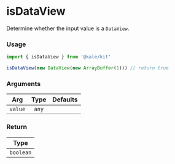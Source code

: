 # isDataView

Determine whether the input value is a `DataView`.

### Usage

```ts
import { isDataView } from '@kale/kit'

isDataView(new DataView(new ArrayBuffer(1))) // return true
```

### Arguments

| Arg     | Type  | Defaults |
| ------- | :---: | -------: |
| `value` | `any` |          |

### Return

|   Type    |
| :-------: |
| `boolean` |
